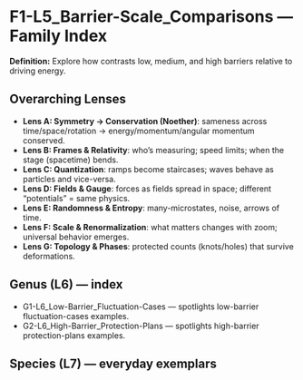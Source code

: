 # F1-L5_Barrier-Scale_Comparisons — Family Index
**Definition:** Explore how contrasts low, medium, and high barriers relative to driving energy.

## Overarching Lenses

- **Lens A: Symmetry -> Conservation (Noether)**: sameness across time/space/rotation → energy/momentum/angular momentum conserved.
- **Lens B: Frames & Relativity**: who’s measuring; speed limits; when the stage (spacetime) bends.
- **Lens C: Quantization**: ramps become staircases; waves behave as particles and vice-versa.
- **Lens D: Fields & Gauge**: forces as fields spread in space; different “potentials” = same physics.
- **Lens E: Randomness & Entropy**: many-microstates, noise, arrows of time.
- **Lens F: Scale & Renormalization**: what matters changes with zoom; universal behavior emerges.
- **Lens G: Topology & Phases**: protected counts (knots/holes) that survive deformations.

## Genus (L6) — index
- G1-L6_Low-Barrier_Fluctuation-Cases — spotlights low-barrier fluctuation-cases examples.
- G2-L6_High-Barrier_Protection-Plans — spotlights high-barrier protection-plans examples.

## Species (L7) — everyday exemplars
